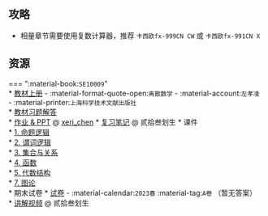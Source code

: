 ## 攻略
- 相量章节需要使用复数计算器，推荐 `卡西欧fx-999CN CW` 或 `卡西欧fx-991CN X`

## 资源  
=== ":material-book:`SE10009`"  
    * [教材上册](https://api.hanximeng.com/lanzou/?url=https://cqu-openlib.lanzout.com/iG5xX2l1584h&type=down) - :material-format-quote-open:`离散数学` - :material-account:`左孝凌` - :material-printer:`上海科学技术文献出版社`  
        * [教材习题解答](https://api.hanximeng.com/lanzou/?url=https://cqu-openlib.lanzout.com/ilUVo2l158ra&type=down)  
    * [作业 & PPT](https://gitee.com/xeri_chen/discretemathcourse2022) @ [xeri_chen](../contributor/xeri_chen.md)
    * [复习笔记](https://api.hanximeng.com/lanzou/?url=https://cqu-openlib.lanzout.com/iYAdG2l16rud&type=down) @ 贰拾叁划生
    * 课件  
        * [1. 命题逻辑](https://api.hanximeng.com/lanzou/?url=https://cqu-openlib.lanzout.com/i2VLG2l47lwd&type=down)  
        * [2. 谓词逻辑](https://api.hanximeng.com/lanzou/?url=https://cqu-openlib.lanzout.com/iMBGl2l47m0h&type=down)  
        * [3. 集合与关系](https://api.hanximeng.com/lanzou/?url=https://cqu-openlib.lanzout.com/iA1QJ2l47m5c&type=down)  
        * [4. 函数](https://api.hanximeng.com/lanzou/?url=https://cqu-openlib.lanzout.com/ibbMo2l47m8f&type=down)  
        * [5. 代数结构](https://api.hanximeng.com/lanzou/?url=https://cqu-openlib.lanzout.com/itb3k2l47mgd&type=down)  
        * [7. 图论](https://api.hanximeng.com/lanzou/?url=https://cqu-openlib.lanzout.com/ijBbd2l47mna&type=down)  
    * 期末试卷
        * [试卷](https://api.hanximeng.com/lanzou/?url=https://cqu-openlib.lanzout.com/ip1VA2l15b6h&type=down) - :material-calendar:`2023春` :material-tag:`A卷` （暂无答案）  
            * [讲解视频](https://www.bilibili.com/video/BV1z1421k7JJ) @ 贰拾叁划生